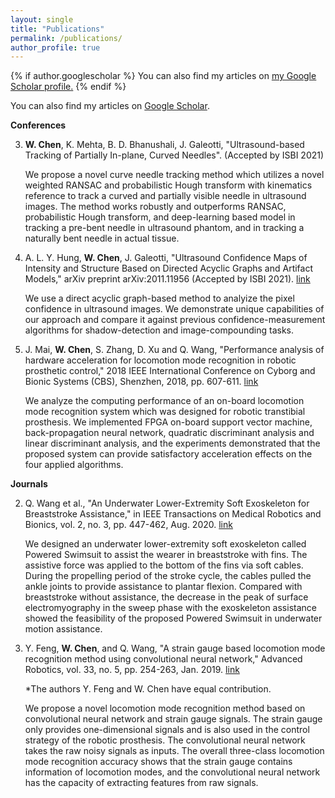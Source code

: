 ```yaml
---
layout: single
title: "Publications"
permalink: /publications/
author_profile: true
---
```


{% if author.googlescholar %}
  You can also find my articles on <u><a href="{{author.googlescholar}}">my Google Scholar profile</a>.</u>
{% endif %}

<!-- {% include base_path %}

{% for post in site.publications reversed %}
  {% include archive-single.html %}
{% endfor %} -->

You can also find my articles on [Google Scholar](https://scholar.google.com/citations?user=jS9csA4AAAAJ&hl=en).

**Conferences**

3. **W. Chen**, K. Mehta, B. D. Bhanushali, J. Galeotti, "Ultrasound-based Tracking of Partially In-plane, Curved Needles". (Accepted by ISBI 2021)

    We propose a novel curve needle tracking method which utilizes a novel weighted RANSAC and probabilistic Hough transform with kinematics reference to track a curved and partially visible needle in ultrasound images. The method works robustly and outperforms RANSAC, probabilistic Hough transform, and deep-learning based model in tracking a pre-bent needle in ultrasound phantom, and in tracking a naturally bent needle in actual tissue.

2. A. L. Y. Hung, **W. Chen**, J. Galeotti, "Ultrasound Confidence Maps of Intensity and Structure Based on Directed Acyclic Graphs and Artifact Models," arXiv preprint arXiv:2011.11956 (Accepted by ISBI 2021). [link](https://arxiv.org/pdf/2011.11956.pdf) 

    We use a direct acyclic graph-based method to analyize the pixel confidence in ultrasound images. We demonstrate unique capabilities of our approach and compare it against previous confidence-measurement algorithms for shadow-detection and image-compounding tasks.

1. J. Mai, **W. Chen**, S. Zhang, D. Xu and Q. Wang, "Performance analysis of hardware acceleration for locomotion mode recognition in robotic prosthetic control," 2018 IEEE International Conference on Cyborg and Bionic Systems (CBS), Shenzhen, 2018, pp. 607-611. [link](https://ieeexplore.ieee.org/abstract/document/8612257?casa_token=4oRbYfiN1HQAAAAA:EWHcB37LQNATyO7mY_GeaKUKzDWqhqBITOBm7TEar1kNbSKVDzcb_vSNTLvw3U2PL6u_rU4)

    We analyze the computing performance of an on-board locomotion mode recognition system which was designed for robotic transtibial prosthesis. We implemented FPGA on-board support vector machine, back-propagation neural network, quadratic discriminant analysis and linear discriminant analysis, and the experiments demonstrated that the proposed system can provide satisfactory acceleration effects on the four applied algorithms.

**Journals**

2. Q. Wang et al., "An Underwater Lower-Extremity Soft Exoskeleton for Breaststroke Assistance," in IEEE Transactions on Medical Robotics and Bionics, vol. 2, no. 3, pp. 447-462, Aug. 2020. [link](https://ieeexplore.ieee.org/document/9090211)

    We designed an underwater lower-extremity soft exoskeleton called Powered Swimsuit to assist the wearer in breaststroke with fins. The assistive force was applied to the bottom of the fins via soft cables. During the propelling period of the stroke cycle, the cables pulled the ankle joints to provide assistance to plantar flexion. Compared with breaststroke without assistance, the decrease in the peak of surface electromyography in the sweep phase with the exoskeleton assistance showed the feasibility of the proposed Powered Swimsuit in underwater motion assistance.

1. Y. Feng, **W. Chen**, and Q. Wang, "A strain gauge based locomotion mode recognition method using convolutional neural network," Advanced Robotics, vol. 33, no. 5, pp. 254-263, Jan. 2019. [link](https://www.tandfonline.com/doi/abs/10.1080/01691864.2018.1563500)

    *The authors Y. Feng and W. Chen have equal contribution.

    We propose a novel locomotion mode recognition method based on convolutional neural network and strain gauge signals. The strain gauge only provides one-dimensional signals and is also used in the control strategy of the robotic prosthesis. The convolutional neural network takes the raw noisy signals as inputs. The overall three-class locomotion mode recognition accuracy shows that the strain gauge contains information of locomotion modes, and the convolutional neural network has the capacity of extracting features from raw signals.